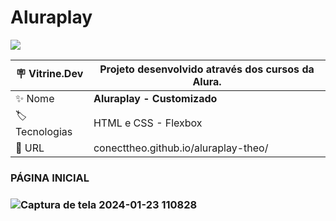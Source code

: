 # Aluraplay
<p align="left"><img loading="lazy" src="http://img.shields.io/static/v1?label=STATUS&message=%20CONCLUIDO&color=GREEN&style=for-the-badge"/>
</p>



| :placard: Vitrine.Dev |  Projeto desenvolvido através dos cursos da Alura.   |
| -------------  | --- |
| :sparkles: Nome        | **Aluraplay - Customizado**
| :label: Tecnologias | HTML e CSS - Flexbox
| :rocket: URL         | conecttheo.github.io/aluraplay-theo/

<h3>PÁGINA INICIAL<h3/>



![Captura de tela 2024-01-23 110828](https://github.com/conecttheo/aluraplay-theo/assets/127543588/fa51af12-e23c-486d-9acf-1a6251973098)
